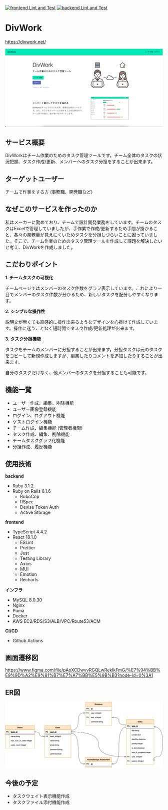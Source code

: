 [![frontend Lint and Test](https://github.com/daytwist/divwork/actions/workflows/frontend.yml/badge.svg)](https://github.com/daytwist/divwork/actions/workflows/frontend.yml) [![backend Lint and Test](https://github.com/daytwist/divwork/actions/workflows/backend.yml/badge.svg)](https://github.com/daytwist/divwork/actions/workflows/backend.yml)

# DivWork
https://divwork.net/

![home](frontend/src/images/home.png)

## サービス概要
DivWorkはチーム作業のためのタスク管理ツールです。チーム全体のタスクの状況把握、タスク作成/更新、メンバーへのタスク分担をすることが出来ます。

## ターゲットユーザー
チームで作業をする方 (事務職、開発職など)

## なぜこのサービスを作ったのか
私はメーカーに勤めており、チームで設計開発業務をしています。チームのタスクはExcelで管理していましたが、手作業で作成/更新するため手間が掛かること、各々の業務量が見えにくいためタスクを分担しづらいことに困っていました。そこで、チーム作業のためのタスク管理ツールを作成して課題を解決したいと考え、DivWorkを作成しました。

## こだわりポイント
**1. チームタスクの可視化**

チームページではメンバーのタスク件数をグラフ表示しています。これにより一目でメンバーのタスク件数が分かるため、新しいタスクを配分しやすくなります。

**2. シンプルな操作性**

説明文が無くても直感的に操作出来るようなデザインを心掛けて作成しています。操作に迷うことなく短時間でタスク作成/更新処理が出来ます。

**3. タスク分担機能**

タスクをチームのメンバーに分担することが出来ます。分担タスクは元のタスクをコピーして新規作成しますが、編集したりコメントを追加したりすることが出来ます。

自分のタスクだけなく、他メンバーのタスクを分担することも可能です。

## 機能一覧
- ユーザー作成、編集、削除機能
- ユーザー画像登録機能
- ログイン、ログアウト機能
- ゲストログイン機能
- チーム作成、編集機能 (管理者権限)
- タスク作成、編集、削除機能
- チームタスクグラフ化機能
- 分担作成、履歴機能

## 使用技術
**backend**
- Ruby 3.1.2
- Ruby on Rails 6.1.6
  - RuboCop
  - RSpec
  - Devise Token Auth
  - Active Storage

**frontend**
- TypeScript 4.4.2
- React 18.1.0
  - ESLint
  - Prettier
  - Jest
  - Testing Library
  - Axios
  - MUI
  - Emotion
  - Recharts

**インフラ**
- MySQL 8.0.30
- Nginx
- Puma
- Docker
- AWS EC2/RDS/S3/ALB/VPC/Route53/ACM

**CI/CD**
- Github Actions

## 画面遷移図
https://www.figma.com/file/pAoXCDwvvRGQLwRekIkFmG/%E7%94%BB%E9%9D%A2%E9%81%B7%E7%A7%BB%E5%9B%B3?node-id=0%3A1

## ER図
![ER図](frontend/src/images/er.png)

## 今後の予定
- タスクウェイト表示機能作成
- タスクファイル添付機能作成

